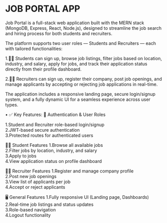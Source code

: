# JOB PORTAL APP
Job Portal is a full-stack web application built with the MERN stack (MongoDB, Express, React, Node.js), designed to streamline the job search and hiring process for both students and recruiters.

The platform supports two user roles — Students and Recruiters — each with tailored functionalities:

1.🧑‍🎓 Students can sign up, browse job listings, filter jobs based on location, industry, and salary, apply for jobs, and track their application status directly from their profile dashboard.

2.🧑‍💼 Recruiters can sign up, register their company, post job openings, and manage applicants by accepting or rejecting job applications in real-time.

The application includes a responsive landing page, secure login/signup system, and a fully dynamic UI for a seamless experience across user types.

• ✅ Key Features:
👥 Authentication & User Roles

1.Student and Recruiter role-based login/signup<br>
2.JWT-based secure authentication<br>
3.Protected routes for authenticated users<br>

🧑‍🎓 Student Features
1.Browse all available jobs<br>
2.Filter jobs by location, industry, and salary<br>
3.Apply to jobs<br>
4.View application status on profile dashboard<br>

🧑‍💼 Recruiter Features
1.Register and manage company profile<br>
2.Post new job openings<br>
3.View list of applicants per job<br>
4.Accept or reject applicants<br>

🖥️ General Features
1.Fully responsive UI (Landing page, Dashboards)<br>
2.Real-time job listings and status updates<br>
3.Role-based navigation<br>
4.Logout functionality<br>
